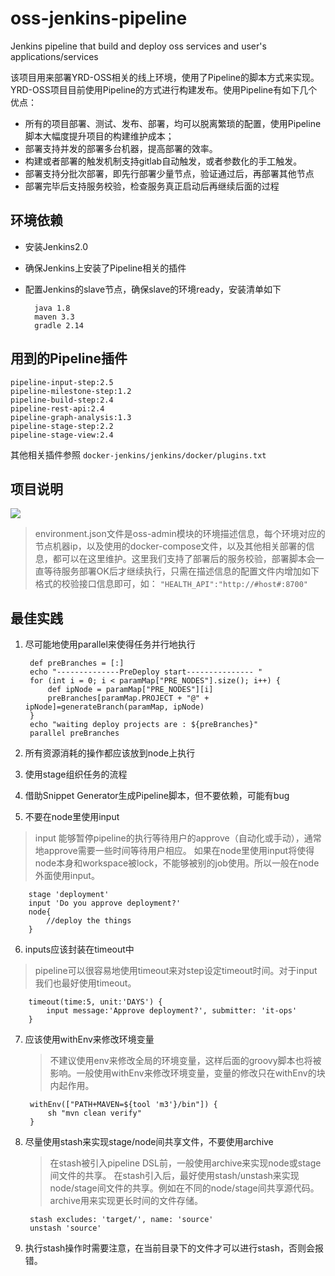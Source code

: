 # oss-jenkins-pipeline
Jenkins pipeline that build and deploy oss services and user's applications/services

该项目用来部署YRD-OSS相关的线上环境，使用了Pipeline的脚本方式来实现。YRD-OSS项目目前使用Pipeline的方式进行构建发布。使用Pipeline有如下几个优点：

- 所有的项目部署、测试、发布、部署，均可以脱离繁琐的配置，使用Pipeline脚本大幅度提升项目的构建维护成本；
- 部署支持并发的部署多台机器，提高部署的效率。
- 构建或者部署的触发机制支持gitlab自动触发，或者参数化的手工触发。
- 部署支持分批次部署，即先行部署少量节点，验证通过后，再部署其他节点
- 部署完毕后支持服务校验，检查服务真正启动后再继续后面的过程

## 环境依赖

- 安装Jenkins2.0
- 确保Jenkins上安装了Pipeline相关的插件
- 配置Jenkins的slave节点，确保slave的环境ready，安装清单如下

        java 1.8
        maven 3.3
        gradle 2.14

## 用到的Pipeline插件

    pipeline-input-step:2.5
    pipeline-milestone-step:1.2
    pipeline-build-step:2.4
    pipeline-rest-api:2.4
    pipeline-graph-analysis:1.3
    pipeline-stage-step:2.2
    pipeline-stage-view:2.4
其他相关插件参照 `docker-jenkins/jenkins/docker/plugins.txt`

## 项目说明
![](media/14839320867763/14850728366426.jpg)

> environment.json文件是oss-admin模块的环境描述信息，每个环境对应的节点机器ip，以及使用的docker-compose文件，以及其他相关部署的信息，都可以在这里维护。这里我们支持了部署后的服务校验，部署脚本会一直等待服务部署OK后才继续执行，只需在描述信息的配置文件内增加如下格式的校验接口信息即可，如：
> `"HEALTH_API":"http://#host#:8700"`


## 最佳实践
1. 尽可能地使用parallel来使得任务并行地执行

        def preBranches = [:]
        echo "--------------PreDeploy start--------------- "
        for (int i = 0; i < paramMap["PRE_NODES"].size(); i++) {
            def ipNode = paramMap["PRE_NODES"][i]
            preBranches[paramMap.PROJECT + "@" + ipNode]=generateBranch(paramMap, ipNode)
        }
        echo "waiting deploy projects are : ${preBranches}"
        parallel preBranches

2. 所有资源消耗的操作都应该放到node上执行
3. 使用stage组织任务的流程
4. 借助Snippet Generator生成Pipeline脚本，但不要依赖，可能有bug

5. 不要在node里使用input
> input 能够暂停pipeline的执行等待用户的approve（自动化或手动），通常地approve需要一些时间等待用户相应。 如果在node里使用input将使得node本身和workspace被lock，不能够被别的job使用。所以一般在node外面使用input。
   
        stage 'deployment'
        input 'Do you approve deployment?'
        node{
            //deploy the things
        } 
6. inputs应该封装在timeout中
> pipeline可以很容易地使用timeout来对step设定timeout时间。对于input我们也最好使用timeout。

        timeout(time:5, unit:'DAYS') {
            input message:'Approve deployment?', submitter: 'it-ops'
        }
7. 应该使用withEnv来修改环境变量

    > 不建议使用env来修改全局的环境变量，这样后面的groovy脚本也将被影响。一般使用withEnv来修改环境变量，变量的修改只在withEnv的块内起作用。

        withEnv(["PATH+MAVEN=${tool 'm3'}/bin"]) {
            sh "mvn clean verify"
        }
8. 尽量使用stash来实现stage/node间共享文件，不要使用archive
    
    > 在stash被引入pipeline DSL前，一般使用archive来实现node或stage间文件的共享。 在stash引入后，最好使用stash/unstash来实现node/stage间文件的共享。例如在不同的node/stage间共享源代码。archive用来实现更长时间的文件存储。

        stash excludes: 'target/', name: 'source'
        unstash 'source'

9. 执行stash操作时需要注意，在当前目录下的文件才可以进行stash，否则会报错。
